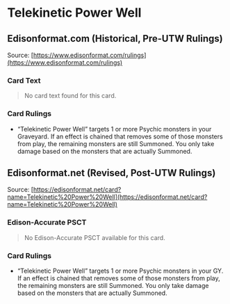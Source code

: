 # Telekinetic Power Well

## Edisonformat.com (Historical, Pre-UTW Rulings)

Source: [https://www.edisonformat.com/rulings](https://www.edisonformat.com/rulings)

### Card Text

> No card text found for this card.

### Card Rulings

*   “Telekinetic Power Well” targets 1 or more Psychic monsters in your Graveyard. If an effect is chained that removes some of those monsters from play, the remaining monsters are still Summoned. You only take damage based on the monsters that are actually Summoned.

## Edisonformat.net (Revised, Post-UTW Rulings)

Source: [https://edisonformat.net/card?name=Telekinetic%20Power%20Well](https://edisonformat.net/card?name=Telekinetic%20Power%20Well)

### Edison-Accurate PSCT

> No Edison-Accurate PSCT available for this card.

### Card Rulings

*   “Telekinetic Power Well” targets 1 or more Psychic monsters in your GY. If an effect is chained that removes some of those monsters from play, the remaining monsters are still Summoned. You only take damage based on the monsters that are actually Summoned.
            
